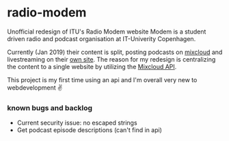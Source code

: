 # radio-modem
Unofficial redesign of ITU's Radio Modem website
Modem is a student driven radio and podcast organisation at IT-Univerity Copenhagen.

Currently (Jan 2019) their content is split, posting podcasts on [mixcloud](https://mixcloud.com/RadioModem/) and livestreaming on their [own site](https://radiomodem.dk).
The reason for my redesign is centralizing the content to a single website by utilizing the [Mixcloud API](https://api.mixcloud.com).

This project is my first time using an api and I'm overall very new to webdevelopment ✌

### known bugs and backlog

- Current security issue: no escaped strings
- Get podcast episode descriptions (can't find in api)
